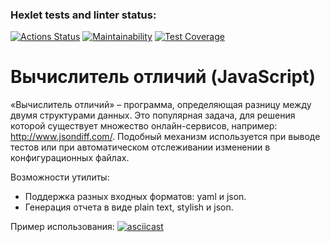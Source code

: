 ### Hexlet tests and linter status:
[![Actions Status](https://github.com/MrFiftyFifty/frontend-project-46/actions/workflows/hexlet-check.yml/badge.svg)](https://github.com/MrFiftyFifty/frontend-project-46/actions)
[![Maintainability](https://api.codeclimate.com/v1/badges/d26c3991f89e5b5025c2/maintainability)](https://codeclimate.com/github/MrFiftyFifty/frontend-project-46/maintainability)
[![Test Coverage](https://api.codeclimate.com/v1/badges/d26c3991f89e5b5025c2/test_coverage)](https://codeclimate.com/github/MrFiftyFifty/frontend-project-46/test_coverage)

# Вычислитель отличий (JavaScript)

«Вычислитель отличий» – программа, определяющая разницу между двумя структурами данных. Это популярная задача, для решения которой существует множество онлайн-сервисов, например: http://www.jsondiff.com/. Подобный механизм используется при выводе тестов или при автоматическом отслеживании изменении в конфигурационных файлах.

Возможности утилиты:
- Поддержка разных входных форматов: yaml и json.
- Генерация отчета в виде plain text, stylish и json.

Пример использования:
[![asciicast](https://asciinema.org/a/lZZeTozPrUFlnXMzB1BOph5NU.svg)](https://asciinema.org/a/lZZeTozPrUFlnXMzB1BOph5NU)